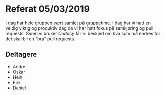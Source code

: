 # Referat 05/03/2019
I dag har hele gruppen vært samlet på gruppetime. I dag har vi hatt en veldig viktig og produktiv dag
da vi har hatt fokus på samkjøring og pull requests. Siden vi bruker *Codacy* får vi beskjed om hva som må endres for 
det skal bli en "bra" pull requests. 




## Deltagere
* Andrè
* Oskar
* Hein
* Erik
* Daniel